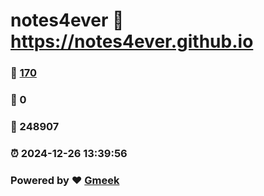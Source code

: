 # notes4ever :link: https://notes4ever.github.io 
### :page_facing_up: [170](https://notes4ever.github.io/tag.html) 
### :speech_balloon: 0 
### :hibiscus: 248907 
### :alarm_clock: 2024-12-26 13:39:56 
### Powered by :heart: [Gmeek](https://github.com/Meekdai/Gmeek)

